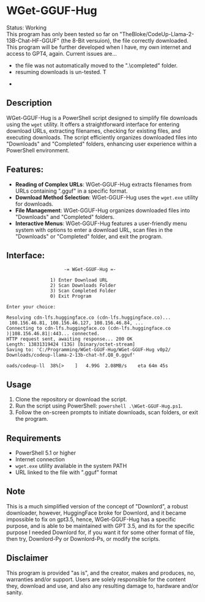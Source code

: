 # WGet-GGUF-Hug
Status: Working
<br>This program has only been tested so far on "TheBloke/CodeUp-Llama-2-13B-Chat-HF-GGUF" (the 8-Bit versuion), the file correctly downloaded. This program will be further developed when I have, my own internet and access to GPT4, again. Current issues are...
- the file was not automatically moved to the ".\completed" folder.
- resuming downloads is un-tested. T
* 

## Description
WGet-GGUF-Hug is a PowerShell script designed to simplify file downloads using the `wget` utility. It offers a straightforward interface for entering download URLs, extracting filenames, checking for existing files, and executing downloads. The script efficiently organizes downloaded files into "Downloads" and "Completed" folders, enhancing user experience within a PowerShell environment.

## Features:
- **Reading of Complex URLs**: WGet-GGUF-Hug extracts filenames from URLs containing ".gguf" in a specific format.
- **Download Method Selection**: WGet-GGUF-Hug uses the `wget.exe` utility for downloads.
- **File Management**: WGet-GGUF-Hug organizes downloaded files into "Downloads" and "Completed" folders.
- **Interactive Menus**: WGet-GGUF-Hug features a user-friendly menu system with options to enter a download URL, scan files in the "Downloads" or "Completed" folder, and exit the program.

## Interface:
```
                     -= WGet-GGUF-Hug =-

                1) Enter Download URL
                2) Scan Downloads Folder
                3) Scan Completed Folder
                0) Exit Program

Enter your choice:

```
```
Resolving cdn-lfs.huggingface.co (cdn-lfs.huggingface.co)...
 108.156.46.81, 108.156.46.127, 108.156.46.84, ...
Connecting to cdn-lfs.huggingface.co (cdn-lfs.huggingface.co
)|108.156.46.81|:443... connected.
HTTP request sent, awaiting response... 200 OK
Length: 13831319424 (13G) [binary/octet-stream]
Saving to: 'C:/Programming/WGet-GGUF-Hug/WGet-GGUF-Hug v0p2/
Downloads/codeup-llama-2-13b-chat-hf.Q8_0.gguf'

oads/codeup-ll  38%[>    ]   4.99G  2.08MB/s    eta 64m 45s

```

## Usage
1. Clone the repository or download the script.
2. Run the script using PowerShell: `powershell .\WGet-GGUF-Hug.ps1`.
3. Follow the on-screen prompts to initiate downloads, scan folders, or exit the program.

## Requirements
- PowerShell 5.1 or higher
- Internet connection
- `wget.exe` utility available in the system PATH
- URL linked to the file with ".gguf" format

## Note
This is a much simplified version of the concept of "Downlord", a robust downloader, however, HuggingFace broke for Downlord, and it became impossible to fix on gpt3.5, hence, WGet-GGUF-Hug has a specific purpose, and is able to be maintained with GPT 3.5, and its for the specific purpose I needed Downlord for, if you want it for some other format of file, then try, Downlord-Py or Downlord-Ps, or modify the scripts.

## Disclaimer
This program is provided "as is", and the creator, makes and produces, no, warranties and/or support. Users are solely responsible for the content they, download and use, and also any resulting damage to, hardware and/or sanity.

